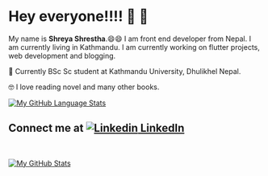 # Hey everyone!!!! :wave: :wave:

My name is **Shreya Shrestha**.:smile::smile: I am front end developer from Nepal. I am currently living in Kathmandu. 
I am currently working on flutter projects, web development and blogging. 

:book: Currently BSc Sc student at Kathmandu University, Dhulikhel Nepal.

:nerd_face: I love reading novel and many other books. 



[![My GitHub Language Stats](https://github-readme-stats.vercel.app/api/top-langs/?username=shreya2057&langs_count=5&theme=tokyonight)]()




## Connect me at  [![Linkedin](https://i.stack.imgur.com/gVE0j.png) LinkedIn](https://www.linkedin.com/in/shreya-shrestha-a66a3719a/)
&nbsp;

[![My GitHub Stats](https://github-readme-stats.vercel.app/api/?username=shreya2057&count_private=true&theme=tokyonight&showicons=true)]()
